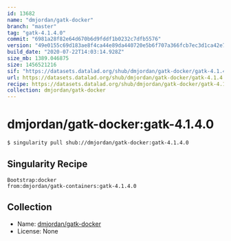 ```yaml
---
id: 13682
name: "dmjordan/gatk-docker"
branch: "master"
tag: "gatk-4.1.4.0"
commit: "6981a28f82e64d670b6d9fddf1b0232c7dfb5576"
version: "49e0155c69d183ae8f4ca44e89da440720e5b6f707a366fcb7ec3d1ca42e7c87"
build_date: "2020-07-22T14:03:14.928Z"
size_mb: 1389.046875
size: 1456521216
sif: "https://datasets.datalad.org/shub/dmjordan/gatk-docker/gatk-4.1.4.0/2020-07-22-6981a28f-49e0155c/49e0155c69d183ae8f4ca44e89da440720e5b6f707a366fcb7ec3d1ca42e7c87.sif"
url: https://datasets.datalad.org/shub/dmjordan/gatk-docker/gatk-4.1.4.0/2020-07-22-6981a28f-49e0155c/
recipe: https://datasets.datalad.org/shub/dmjordan/gatk-docker/gatk-4.1.4.0/2020-07-22-6981a28f-49e0155c/Singularity
collection: dmjordan/gatk-docker
---
```


# dmjordan/gatk-docker:gatk-4.1.4.0

```bash
$ singularity pull shub://dmjordan/gatk-docker:gatk-4.1.4.0
```

## Singularity Recipe

```singularity
Bootstrap:docker
from:dmjordan/gatk-containers:gatk-4.1.4.0
```

## Collection

 - Name: [dmjordan/gatk-docker](https://github.com/dmjordan/gatk-docker)
 - License: None

